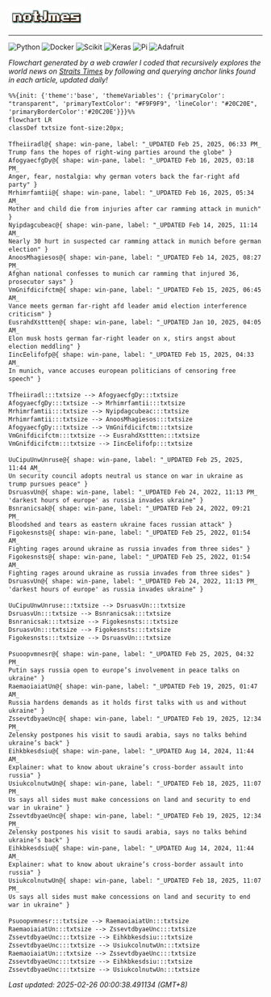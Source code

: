 <img src="img/name.gif" width="30%">
<hr>

![Python](https://img.shields.io/badge/Python-FFD43B?style=for-the-badge&logo=python&logoColor=white)
![Docker](https://img.shields.io/badge/Docker-2CA5E0?style=for-the-badge&logo=docker&logoColor=white)
![Scikit](https://img.shields.io/badge/scikit_learn-F7931E?style=for-the-badge&logo=scikit-learn&logoColor=white)
![Keras](https://img.shields.io/badge/Keras-FF0000?style=for-the-badge&logo=keras&logoColor=white)
![Pi](https://img.shields.io/badge/Raspberry%20Pi-A22846?style=for-the-badge&logo=Raspberry%20Pi&logoColor=white)
![Adafruit](https://img.shields.io/badge/adafruit-000000?style=for-the-badge&logo=adafruit&logoColor=white)

<i>Flowchart generated by a web crawler I coded that recursively explores the world news on [Straits Times](https://www.straitstimes.com/world) by following and querying anchor links found in each article, updated daily!</i>

<!-- START -->
```mermaid
%%{init: {'theme':'base', 'themeVariables': {'primaryColor': "transparent", 'primaryTextColor': "#F9F9F9", 'lineColor': "#20C20E", 'primaryBorderColor':'#20C20E'}}}%%
flowchart LR
classDef txtsize font-size:20px;

Tfheiiradl@{ shape: win-pane, label: "_UPDATED Feb 25, 2025, 06:33 PM_
Trump fans the hopes of right-wing parties around the globe" }
AfogyaecfgDy@{ shape: win-pane, label: "_UPDATED Feb 16, 2025, 03:18 PM_
Anger, fear, nostalgia: why german voters back the far-right afd party" }
Mrhimrfamtii@{ shape: win-pane, label: "_UPDATED Feb 16, 2025, 05:34 AM_
Mother and child die from injuries after car ramming attack in munich" }
Nyipdagcubeac@{ shape: win-pane, label: "_UPDATED Feb 14, 2025, 11:14 AM_
Nearly 30 hurt in suspected car ramming attack in munich before german election" }
AnoosMhagiesos@{ shape: win-pane, label: "_UPDATED Feb 14, 2025, 08:27 PM_
Afghan national confesses to munich car ramming that injured 36, prosecutor says" }
VmGnifdicifctm@{ shape: win-pane, label: "_UPDATED Feb 15, 2025, 06:45 AM_
Vance meets german far-right afd leader amid election interference criticism" }
EusrahdXsttten@{ shape: win-pane, label: "_UPDATED Jan 10, 2025, 04:05 AM_
Elon musk hosts german far-right leader on x, stirs angst about election meddling" }
IincEelifofp@{ shape: win-pane, label: "_UPDATED Feb 15, 2025, 04:33 AM_
In munich, vance accuses european politicians of censoring free speech" }

Tfheiiradl:::txtsize --> AfogyaecfgDy:::txtsize
AfogyaecfgDy:::txtsize --> Mrhimrfamtii:::txtsize
Mrhimrfamtii:::txtsize --> Nyipdagcubeac:::txtsize
Mrhimrfamtii:::txtsize --> AnoosMhagiesos:::txtsize
AfogyaecfgDy:::txtsize --> VmGnifdicifctm:::txtsize
VmGnifdicifctm:::txtsize --> EusrahdXsttten:::txtsize
VmGnifdicifctm:::txtsize --> IincEelifofp:::txtsize

UuCipuUnwUnruse@{ shape: win-pane, label: "_UPDATED Feb 25, 2025, 11:44 AM_
Un security council adopts neutral us stance on war in ukraine as trump pursues peace" }
DsruasvUn@{ shape: win-pane, label: "_UPDATED Feb 24, 2022, 11:13 PM_
'darkest hours of europe' as russia invades ukraine" }
Bsnranicsak@{ shape: win-pane, label: "_UPDATED Feb 24, 2022, 09:21 PM_
Bloodshed and tears as eastern ukraine faces russian attack" }
Figokesnsts@{ shape: win-pane, label: "_UPDATED Feb 25, 2022, 01:54 AM_
Fighting rages around ukraine as russia invades from three sides" }
Figokesnsts@{ shape: win-pane, label: "_UPDATED Feb 25, 2022, 01:54 AM_
Fighting rages around ukraine as russia invades from three sides" }
DsruasvUn@{ shape: win-pane, label: "_UPDATED Feb 24, 2022, 11:13 PM_
'darkest hours of europe' as russia invades ukraine" }

UuCipuUnwUnruse:::txtsize --> DsruasvUn:::txtsize
DsruasvUn:::txtsize --> Bsnranicsak:::txtsize
Bsnranicsak:::txtsize --> Figokesnsts:::txtsize
DsruasvUn:::txtsize --> Figokesnsts:::txtsize
Figokesnsts:::txtsize --> DsruasvUn:::txtsize

Psuoopvmnesr@{ shape: win-pane, label: "_UPDATED Feb 25, 2025, 04:32 PM_
Putin says russia open to europe’s involvement in peace talks on ukraine" }
RaemaoiaiatUn@{ shape: win-pane, label: "_UPDATED Feb 19, 2025, 01:47 AM_
Russia hardens demands as it holds first talks with us and without ukraine" }
ZssevtdbyaeUnc@{ shape: win-pane, label: "_UPDATED Feb 19, 2025, 12:34 PM_
Zelensky postpones his visit to saudi arabia, says no talks behind ukraine’s back" }
Eihkbkesdsiu@{ shape: win-pane, label: "_UPDATED Aug 14, 2024, 11:44 AM_
Explainer: what to know about ukraine’s cross-border assault into russia" }
UsiukcolnutwUn@{ shape: win-pane, label: "_UPDATED Feb 18, 2025, 11:07 PM_
Us says all sides must make concessions on land and security to end war in ukraine" }
ZssevtdbyaeUnc@{ shape: win-pane, label: "_UPDATED Feb 19, 2025, 12:34 PM_
Zelensky postpones his visit to saudi arabia, says no talks behind ukraine’s back" }
Eihkbkesdsiu@{ shape: win-pane, label: "_UPDATED Aug 14, 2024, 11:44 AM_
Explainer: what to know about ukraine’s cross-border assault into russia" }
UsiukcolnutwUn@{ shape: win-pane, label: "_UPDATED Feb 18, 2025, 11:07 PM_
Us says all sides must make concessions on land and security to end war in ukraine" }

Psuoopvmnesr:::txtsize --> RaemaoiaiatUn:::txtsize
RaemaoiaiatUn:::txtsize --> ZssevtdbyaeUnc:::txtsize
ZssevtdbyaeUnc:::txtsize --> Eihkbkesdsiu:::txtsize
ZssevtdbyaeUnc:::txtsize --> UsiukcolnutwUn:::txtsize
RaemaoiaiatUn:::txtsize --> ZssevtdbyaeUnc:::txtsize
ZssevtdbyaeUnc:::txtsize --> Eihkbkesdsiu:::txtsize
ZssevtdbyaeUnc:::txtsize --> UsiukcolnutwUn:::txtsize

```
<i>Last updated: 2025-02-26 00:00:38.491134 (GMT+8)</i>
<!-- END -->
